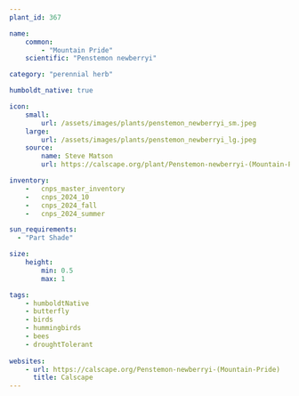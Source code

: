 ```yaml
---
plant_id: 367 

name: 
    common: 
        - "Mountain Pride"  
    scientific: "Penstemon newberryi"  

category: "perennial herb"

humboldt_native: true

icon: 
    small: 
        url: /assets/images/plants/penstemon_newberryi_sm.jpeg 
    large: 
        url: /assets/images/plants/penstemon_newberryi_lg.jpeg 
    source: 
        name: Steve Matson 
        url: https://calscape.org/plant/Penstemon-newberryi-(Mountain-Pride)/gallery

inventory: 
    -   cnps_master_inventory
    -   cnps_2024_10
    -   cnps_2024_fall
    -   cnps_2024_summer

sun_requirements:
  - "Part Shade"

size:
    height: 
        min: 0.5
        max: 1

tags: 
    - humboldtNative
    - butterfly
    - birds
    - hummingbirds
    - bees
    - droughtTolerant
 
websites: 
    - url: https://calscape.org/Penstemon-newberryi-(Mountain-Pride) 
      title: Calscape
---
```

